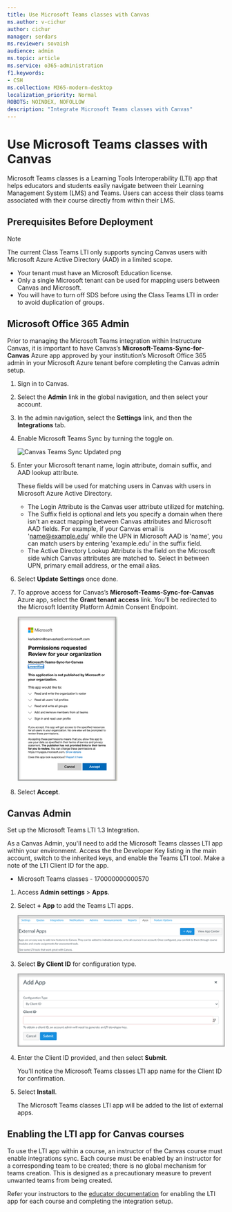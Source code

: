 ```yaml
---
title: Use Microsoft Teams classes with Canvas
ms.author: v-cichur
author: cichur
manager: serdars
ms.reviewer: sovaish
audience: admin
ms.topic: article
ms.service: o365-administration
f1.keywords:
- CSH
ms.collection: M365-modern-desktop
localization_priority: Normal
ROBOTS: NOINDEX, NOFOLLOW
description: "Integrate Microsoft Teams classes with Canvas"
---
```



# Use Microsoft Teams classes with Canvas

Microsoft Teams classes is a Learning Tools Interoperability (LTI) app that helps educators and students easily navigate between their Learning Management System (LMS) and Teams. Users can access their class teams associated with their course directly from within their LMS.

## Prerequisites Before Deployment

> [!NOTE]
> The current Class Teams LTI only supports syncing Canvas users with Microsoft Azure Active Directory (AAD) in a limited scope. 
> - Your tenant must have an Microsoft Education license.
> - Only a single Microsoft tenant can be used for mapping users between Canvas and Microsoft.
> - You will have to turn off SDS before using the Class Teams LTI in order to avoid duplication of groups.

## Microsoft Office 365 Admin

Prior to managing the Microsoft Teams integration within Instructure Canvas, it is important to have Canvas’s **Microsoft-Teams-Sync-for-Canvas** Azure app approved by your institution’s Microsoft Office 365 admin in your Microsoft Azure tenant before completing the Canvas admin setup.

1. Sign in to Canvas.

2. Select the **Admin** link in the global navigation, and then select your account.

3. In the admin navigation, select the **Settings** link, and then the **Integrations** tab.

4. Enable Microsoft Teams Sync by turning the toggle on.
   
   ![Canvas Teams Sync Updated png](https://user-images.githubusercontent.com/87142492/128225881-abdfc52d-dc9e-48ad-aec5-f6617c6436f3.png)

5. Enter your Microsoft tenant name, login attribute, domain suffix, and AAD lookup attribute.

   These fields will be used for matching users in Canvas with users in Microsoft Azure Active Directory. 
   * The Login Attribute is the Canvas user attribute utilized for matching.
   * The Suffix field is optional and lets you specify a domain when there isn't an exact mapping between Canvas attributes and Microsoft AAD fields. For example, if your Canvas email is 'name@example.edu' while the UPN in Microsoft AAD is 'name', you can match users by entering 'example.edu' in the suffix field.
   * The Active Directory Lookup Attribute is the field on the Microsoft side which Canvas attributes are matched to. Select in between UPN, primary email address, or the email alias.

6. Select **Update Settings** once done.

7. To approve access for Canvas’s **Microsoft-Teams-Sync-for-Canvas** Azure app, select the **Grant tenant access** link. You'll be redirected to the Microsoft Identity Platform Admin Consent Endpoint.

   ![permissions](media/permissions.png)

8. Select **Accept**.

## Canvas Admin

Set up the Microsoft Teams LTI 1.3 Integration.

As a Canvas Admin, you'll need to add the Microsoft Teams classes LTI app within your environment. Access the the Developer Key listing in the main account, switch to the inherited keys, and  enable the Teams LTI tool. Make a note of the LTI Client ID for the app.

 - Microsoft Teams classes - 170000000000570

1. Access **Admin settings** > **Apps**.

2. Select **+ App** to add the Teams LTI apps.

   ![external-apps](media/external-apps.png)

3. Select **By Client ID** for configuration type.

   ![add app](media/add-app.png)

4. Enter the Client ID provided, and then select **Submit**.

   You'll notice the Microsoft Teams classes LTI app name for the Client ID for confirmation.

5. Select **Install**.

   The Microsoft Teams classes LTI app will be added to the list of external apps.
   
## Enabling the LTI app for Canvas courses

To use the LTI app within a course, an instructor of the Canvas course must enable integrations sync. Each course must be enabled by an instructor for a corresponding team to be created; there is no global mechanism for teams creation. This is designed as a precautionary measure to prevent unwanted teams from being created.

Refer your instructors to the [educator documentation](https://support.microsoft.com/topic/use-microsoft-teams-classes-in-your-lms-preview-ac6a1e34-32f7-45e6-b83e-094185a1e78a#ID0EBD=Instructure_Canvas) for enabling the LTI app for each course and completing the integration setup.
